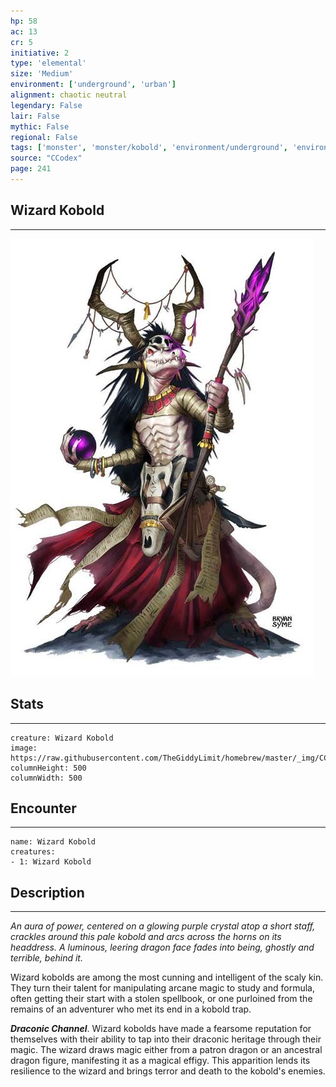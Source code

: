 ```yaml
---
hp: 58
ac: 13
cr: 5
initiative: 2
type: 'elemental'    
size: 'Medium'
environment: ['underground', 'urban']
alignment: chaotic neutral
legendary: False
lair: False
mythic: False
regional: False
tags: ['monster', 'monster/kobold', 'environment/underground', 'environment/urban']
source: "CCodex"
page: 241
---
```


## Wizard Kobold
---

![|600](https://raw.githubusercontent.com/TheGiddyLimit/homebrew/master/_img/CCodex/wizardkobold.jpg)

## Stats
---

```statblock
creature: Wizard Kobold
image: https://raw.githubusercontent.com/TheGiddyLimit/homebrew/master/_img/CCodex/wizardkobold_token.png
columnHeight: 500
columnWidth: 500
```

## Encounter
---

```encounter-table
name: Wizard Kobold
creatures:
- 1: Wizard Kobold
```

## Description
---
_An aura of power, centered on a glowing purple crystal atop a short staff, crackles around this pale kobold and arcs across the horns on its headdress. A luminous, leering dragon face fades into being, ghostly and terrible, behind it._

Wizard kobolds are among the most cunning and intelligent of the scaly kin. They turn their talent for manipulating arcane magic to study and formula, often getting their start with a stolen spellbook, or one purloined from the remains of an adventurer who met its end in a kobold trap.

**_Draconic Channel_**. Wizard kobolds have made a fearsome reputation for themselves with their ability to tap into their draconic heritage through their magic. The wizard draws magic either from a patron dragon or an ancestral dragon figure, manifesting it as a magical effigy. This apparition lends its resilience to the wizard and brings terror and death to the kobold's enemies.






